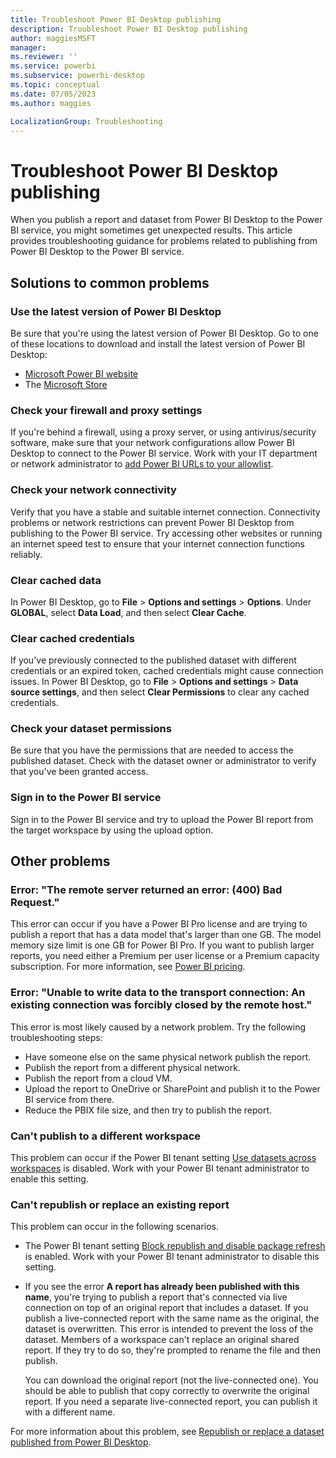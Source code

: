 ```yaml
---
title: Troubleshoot Power BI Desktop publishing
description: Troubleshoot Power BI Desktop publishing
author: maggiesMSFT
manager: 
ms.reviewer: ''
ms.service: powerbi
ms.subservice: powerbi-desktop
ms.topic: conceptual
ms.date: 07/05/2023
ms.author: maggies

LocalizationGroup: Troubleshooting
---
```


# Troubleshoot Power BI Desktop publishing

When you publish a report and dataset from Power BI Desktop to the Power BI service, you might sometimes get unexpected results. This article provides troubleshooting guidance for problems related to publishing from Power BI Desktop to the Power BI service.

## Solutions to common problems

### Use the latest version of Power BI Desktop

Be sure that you're using the latest version of Power BI Desktop. Go to one of these locations to download and install the latest version of Power BI Desktop:

- [Microsoft Power BI website](https://powerbi.microsoft.com/downloads/)
- The [Microsoft Store](https://apps.microsoft.com/store/detail/power-bi-desktop/9NTXR16HNW1T)

### Check your firewall and proxy settings

If you're behind a firewall, using a proxy server, or using antivirus/security software, make sure that your network configurations allow Power BI Desktop to connect to the Power BI service. Work with your IT department or network administrator to [add Power BI URLs to your allowlist](../admin/power-bi-allow-list-urls.md). 

### Check your network connectivity

Verify that you have a stable and suitable internet connection. Connectivity problems or network restrictions can prevent Power BI Desktop from publishing to the Power BI service. Try accessing other websites or running an internet speed test to ensure that your internet connection functions reliably.

### Clear cached data

In Power BI Desktop, go to **File** > **Options and settings** > **Options**. Under **GLOBAL**, select **Data Load**, and then select **Clear Cache**.

### Clear cached credentials

If you've previously connected to the published dataset with different credentials or an expired token, cached credentials might cause connection issues. In Power BI Desktop, go to **File** > **Options and settings** > **Data source settings**, and then select **Clear Permissions** to clear any cached credentials.

### Check your dataset permissions

Be sure that you have the permissions that are needed to access the published dataset. Check with the dataset owner or administrator to verify that you've been granted access.

### Sign in to the Power BI service

Sign in to the Power BI service and try to upload the Power BI report from the target workspace by using the upload option.

## Other problems

### Error: "The remote server returned an error: (400) Bad Request."

This error can occur if you have a Power BI Pro license and are trying to publish a report that has a data model that's larger than one GB. The model memory size limit is one GB for Power BI Pro. If you want to publish larger reports, you need either a Premium per user license or a Premium capacity subscription. For more information, see [Power BI pricing](https://powerbi.microsoft.com/pricing/). 

### Error: "Unable to write data to the transport connection: An existing connection was forcibly closed by the remote host."

This error is most likely caused by a network problem. Try the following troubleshooting steps:

- Have someone else on the same physical network publish the report.
- Publish the report from a different physical network.
- Publish the report from a cloud VM.
- Upload the report to OneDrive or SharePoint and publish it to the Power BI service from there.
- Reduce the PBIX file size, and then try to publish the report.

### Can't publish to a different workspace

This problem can occur if the Power BI tenant setting [Use datasets across workspaces](../admin/service-admin-portal-workspace.md#use-datasets-across-workspaces) is disabled. Work with your Power BI tenant administrator to enable this setting.

### Can't republish or replace an existing report

This problem can occur in the following scenarios.

- The Power BI tenant setting [Block republish and disable package refresh](../admin/service-admin-portal-dataset-security.md#block-republish-and-disable-package-refresh) is enabled. Work with your Power BI tenant administrator to disable this setting.

- If you see the error **A report has already been published with this name**, you're trying to publish a report that's connected via live connection on top of an original report that includes a dataset. If you publish a live-connected report with the same name as the original, the dataset is overwritten. This error is intended to prevent the loss of the dataset. Members of a workspace can't replace an original shared report. If they try to do so, they're prompted to rename the file and then publish.

   You can download the original report (not the live-connected one). You should be able to publish that copy correctly to overwrite the original report. If you need a separate live-connected report, you can publish it with a different name.

For more information about this problem, see [Republish or replace a dataset published from Power BI Desktop](desktop-upload-desktop-files.md#republish-or-replace-a-dataset-published-from-power-bi-desktop).
